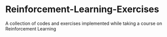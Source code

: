 # Reinforcement-Learning-Exercises
A collection of codes and exercises implemented while taking a course on Reinforcement Learning

